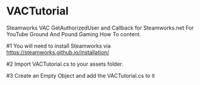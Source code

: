# VACTutorial
Steamworks VAC GetAuthorizedUser and Callback for Steamworks.net
For YouTube Ground And Pound Gaming How To content.

#1 You will need to install Steamworks via https://steamworks.github.io/installation/

#2 Import VACTutorial.cs to your assets folder.

#3 Create an Empty Object and add the VACTutorial.cs to it

